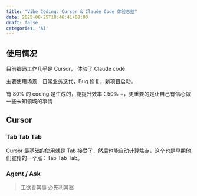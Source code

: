```yaml
---
title: "Vibe Coding: Cursor & Claude Code 体验总结"
date: 2025-08-25T18:46:41+08:00
draft: false
categories: 'AI'
---
```


## 使用情况
目前编码工作几乎是 Cursor， 体验了 Claude code

主要使用场景：日常业务迭代，Bug 修复，新项目启动。

有 80% 的 coding 是生成的，能提升效率：50% +，更重要的是让自己有信心做一些未知领域的事情
## Cursor
### Tab Tab Tab
Cursor 最基础的使用就是 Tab 接受了，然后也能自动计算焦点，这个也是早期他们宣传的一个点：Tab Tab Tab。

### Agent / Ask




> 工欲善其事 必先利其器
